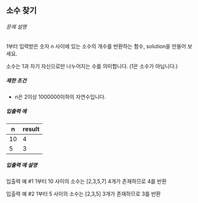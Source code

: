 ## 소수 찾기

###### 문제 설명

1부터 입력받은 숫자 n 사이에 있는 소수의 개수를 반환하는 함수, solution을 만들어 보세요.

소수는 1과 자기 자신으로만 나누어지는 수를 의미합니다.
(1은 소수가 아닙니다.)

##### 제한 조건

- n은 2이상 1000000이하의 자연수입니다.

##### 입출력 예

| n    | result |
| ---- | ------ |
| 10   | 4      |
| 5    | 3      |

##### 입출력 예 설명

입출력 예 #1
1부터 10 사이의 소수는 [2,3,5,7] 4개가 존재하므로 4를 반환

입출력 예 #2
1부터 5 사이의 소수는 [2,3,5] 3개가 존재하므로 3를 반환
